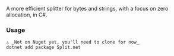 A more efficient splitter for bytes and strings, with a focus on zero allocation, in C#.

### Usage

```
⚠️ _Not on Nuget yet, you'll need to clone for now_
dotnet add package Split.net
```
```

```
